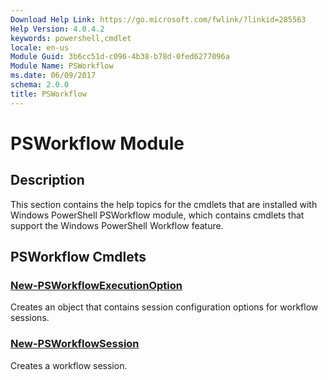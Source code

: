 ```yaml
---
Download Help Link: https://go.microsoft.com/fwlink/?linkid=285563
Help Version: 4.0.4.2
keywords: powershell,cmdlet
locale: en-us
Module Guid: 3b6cc51d-c096-4b38-b78d-0fed6277096a
Module Name: PSWorkflow
ms.date: 06/09/2017
schema: 2.0.0
title: PSWorkflow
---
```

# PSWorkflow Module

## Description

This section contains the help topics for the cmdlets that are installed with Windows PowerShell
PSWorkflow module, which contains cmdlets that support the Windows PowerShell Workflow feature.

## PSWorkflow Cmdlets

### [New-PSWorkflowExecutionOption](New-PSWorkflowExecutionOption.md)
Creates an object that contains session configuration options for workflow sessions.

### [New-PSWorkflowSession](New-PSWorkflowSession.md)
Creates a workflow session.
